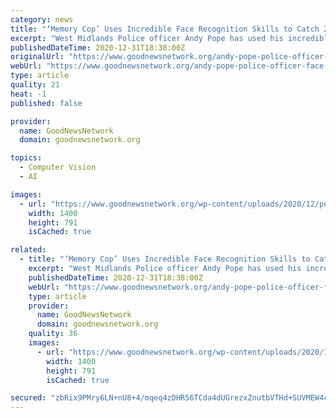 ```yaml
---
category: news
title: "‘Memory Cop’ Uses Incredible Face Recognition Skills to Catch 2,100 Suspects–Including People in Face Masks"
excerpt: "West Midlands Police officer Andy Pope has used his incredible face recognition skills to catch 2,100 suspects."
publishedDateTime: 2020-12-31T18:38:00Z
originalUrl: "https://www.goodnewsnetwork.org/andy-pope-police-officer-face-recognition-skills/"
webUrl: "https://www.goodnewsnetwork.org/andy-pope-police-officer-face-recognition-skills/"
type: article
quality: 21
heat: -1
published: false

provider:
  name: GoodNewsNetwork
  domain: goodnewsnetwork.org

topics:
  - Computer Vision
  - AI

images:
  - url: "https://www.goodnewsnetwork.org/wp-content/uploads/2020/12/police-officer-swns.jpg"
    width: 1400
    height: 791
    isCached: true

related:
  - title: "‘Memory Cop’ Uses Incredible Face Recognition Skills to Catch 2,100 Suspects"
    excerpt: "West Midlands Police officer Andy Pope has used his incredible face recognition skills to catch 2,100 suspects."
    publishedDateTime: 2020-12-31T18:38:00Z
    webUrl: "https://www.goodnewsnetwork.org/andy-pope-police-officer-face-recognition-skills/"
    type: article
    provider:
      name: GoodNewsNetwork
      domain: goodnewsnetwork.org
    quality: 36
    images:
      - url: "https://www.goodnewsnetwork.org/wp-content/uploads/2020/12/police-officer-swns.jpg"
        width: 1400
        height: 791
        isCached: true

secured: "zbRix9PMry6LN+nU8+4/mqeq4zDHR56TCda4dUGrezxZnutbVTHd+SUVMEW4cPI/MDrqcgKcSerSbQChqZ4sQa9Ro3oIXDlsKPKovEyi3Z/RBo+Xz37XJzz1KveKIZYfiG1hFXF4EjNzUTBKxkx92P47O49sBZvAvq9tpBfgARuOoBQ4D9jlo6dIsAjzYdFm8ij/Yi80jWc7KYO6H5ldMCfYq3K+K7sSl3yaLrhXl7p1kYqtPO86hyFWPw8ZMZDPVIQRzIxXi6YrZGxyd5t+E3/s23E6WYcHc8HHU8+EBeSf9cyv30g8aqJc89YLO7jzEnx+VE8SVCxJ7fLxSFu+mYZN4OBujF2RK3sawyp0KZk=;RlGfMeWNIGIkD6+lDamYeA=="
---
```



